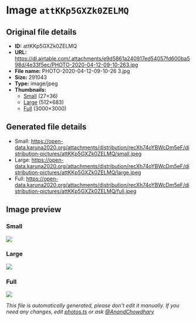 # Image `attKKp5GXZk0ZELMQ`

## Original file details

- **ID:** attKKp5GXZk0ZELMQ
- **URL:** https://dl.airtable.com/.attachments/e9d5861a240917ed54057fd600ba598d/4e33f5ec/PHOTO-2020-04-12-09-10-263.jpg
- **File name:** PHOTO-2020-04-12-09-10-26 3.jpg
- **Size:** 291043
- **Type:** image/jpeg
- **Thumbnails:**
  - [Small](https://dl.airtable.com/.attachmentThumbnails/7a8b06810d13a88ea5d5c87b653532ec/82d3096a) (27×36)
  - [Large](https://dl.airtable.com/.attachmentThumbnails/958d4509b300c53a8007130f3aadd521/92b3a257) (512×683)
  - [Full](https://dl.airtable.com/.attachmentThumbnails/e82e95dcbe252c3c79a5c7ae45a506bc/447c892c) (3000×3000)

## Generated file details

- Small: https://open-data.karuna2020.org/attachments/distribution/recXh74oYBWcDm5eF/distribution-pictures/attKKp5GXZk0ZELMQ/small.jpeg
- Large: https://open-data.karuna2020.org/attachments/distribution/recXh74oYBWcDm5eF/distribution-pictures/attKKp5GXZk0ZELMQ/large.jpeg
- Full: https://open-data.karuna2020.org/attachments/distribution/recXh74oYBWcDm5eF/distribution-pictures/attKKp5GXZk0ZELMQ/full.jpeg

## Image preview

### Small

![](https://open-data.karuna2020.org/attachments/distribution/recXh74oYBWcDm5eF/distribution-pictures/attKKp5GXZk0ZELMQ/small.jpeg)

### Large

![](https://open-data.karuna2020.org/attachments/distribution/recXh74oYBWcDm5eF/distribution-pictures/attKKp5GXZk0ZELMQ/large.jpeg)

### Full

![](https://open-data.karuna2020.org/attachments/distribution/recXh74oYBWcDm5eF/distribution-pictures/attKKp5GXZk0ZELMQ/full.jpeg)

_This file is automatically generated, please don't edit it manually. If you need any changes, edit [photos.ts](/photos.ts) or ask [@AnandChowdhary](https://github.com/AnandChowdhary)_
